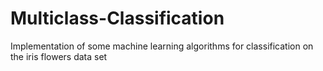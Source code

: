 # Multiclass-Classification
Implementation of some machine learning algorithms for classification on the iris flowers data set
